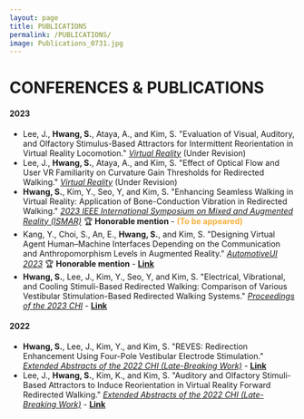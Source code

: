 ```yaml
---
layout: page
title: PUBLICATIONS
permalink: /PUBLICATIONS/
image: Publications_0731.jpg
---
```


# CONFERENCES & PUBLICATIONS
#### 2023
* Lee, J., <strong>Hwang, S.</strong>, Ataya, A., and Kim, S. "Evaluation of Visual, Auditory, and Olfactory Stimulus-Based Attractors for Intermittent Reorientation in Virtual Reality Locomotion." <u><i>Virtual Reality</i></u> (Under Revision)
* Lee, J., <strong>Hwang, S.</strong>, Ataya, A., and Kim, S. "Effect of Optical Flow and User VR Familiarity on Curvature Gain Thresholds for Redirected Walking." <u><i>Virtual Reality</i></u> (Under Revision)
* <strong>Hwang, S.</strong>, Kim, Y., Seo, Y, and Kim, S. "Enhancing Seamless Walking in Virtual Reality: Application of Bone-Conduction Vibration in Redirected Walking." <u><i>2023 IEEE International Symposium on Mixed and Augmented Reality (ISMAR)</i></u> 🏆 <strong>Honorable mention</strong> - <strong><font color='#f6b141'>(To be appeared)</font></strong>
* Kang, Y., Choi, S., An, E., <strong>Hwang, S.</strong>, and Kim, S. "Designing Virtual Agent Human–Machine Interfaces Depending on the Communication and Anthropomorphism Levels in Augmented Reality." <u><i>AutomotiveUI 2023</i></u> 🏆 <strong>Honorable mention</strong> - <a href="https://dl.acm.org/doi/10.1145/3580585.3606460"><strong>Link</strong></a>
* <strong>Hwang, S.</strong>, Lee, J., Kim, Y., Seo, Y, and Kim, S. "Electrical, Vibrational, and Cooling Stimuli-Based Redirected Walking: Comparison of Various Vestibular Stimulation-Based Redirected Walking Systems." <u><i>Proceedings of the 2023 CHI</i></u> - <a href="https://dl.acm.org/doi/10.1145/3544548.3580862"><strong>Link</strong></a>

#### 2022
* <strong>Hwang, S.</strong>, Lee, J., Kim, Y., and Kim, S. "REVES: Redirection Enhancement Using Four-Pole Vestibular Electrode Stimulation." <u><i>Extended Abstracts of the 2022 CHI (Late-Breaking Work)</i></u> - <a href="https://dl.acm.org/doi/10.1145/3491101.3519626"><strong>Link</strong></a>
* Lee, J., <strong>Hwang, S.</strong>, Kim, K., and Kim, S. "Auditory and Olfactory Stimuli-Based Attractors to Induce Reorientation in Virtual Reality Forward Redirected Walking." <u><i>Extended Abstracts of the 2022 CHI (Late-Breaking Work)</i></u> - <a href="https://dl.acm.org/doi/10.1145/3491101.3519719"><strong>Link</strong></a>
